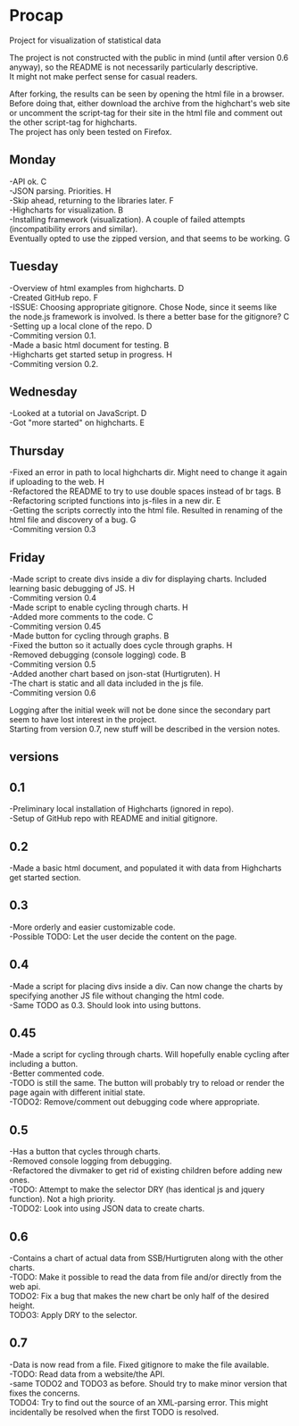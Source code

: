 # Procap
Project for visualization of statistical data

The project is not constructed with the public in mind (until after version 0.6 anyway), so the README is not necessarily particularly descriptive.  
It might not make perfect sense for casual readers.  

After forking, the results can be seen by opening the html file in a browser.  
Before doing that, either download the archive from the highchart's web site  
or uncomment the script-tag for their site in the html file and comment out the other script-tag for highcharts.  
The project has only been tested on Firefox.  

Monday
------

-API ok. C  
-JSON parsing. Priorities. H  
-Skip ahead, returning to the libraries later. F  
-Highcharts for visualization. B  
-Installing framework (visualization). A couple of failed attempts (incompatibility errors and similar).  
Eventually opted to use the zipped version, and that seems to be working. G  

Tuesday
-------

-Overview of html examples from highcharts. D  
-Created GitHub repo. F  
-ISSUE: Choosing appropriate gitignore. Chose Node, since it seems like the node.js framework is involved. Is there a better base for the gitignore? C  
-Setting up a local clone of the repo.  D  
-Commiting version 0.1.  
-Made a basic html document for testing. B  
-Highcharts get started setup in progress. H  
-Commiting version 0.2.  

Wednesday
---------

-Looked at a tutorial on JavaScript. D  
-Got "more started" on highcharts. E  

Thursday
--------

-Fixed an error in path to local highcharts dir. Might need to change it again if uploading to the web. H  
-Refactored the README to try to use double spaces instead of br tags. B  
-Refactoring scripted functions into js-files in a new dir. E  
-Getting the scripts correctly into the html file. Resulted in renaming of the html file and discovery of a bug. G  
-Commiting version 0.3  

Friday
------
-Made script to create divs inside a div for displaying charts. Included learning basic debugging of JS. H  
-Commiting version 0.4  
-Made script to enable cycling through charts. H  
-Added more comments to the code. C  
-Commiting version 0.45  
-Made button for cycling through graphs. B  
-Fixed the button so it actually does cycle through graphs. H  
-Removed debugging (console logging) code. B  
-Commiting version 0.5  
-Added another chart based on json-stat (Hurtigruten). H  
-The chart is static and all data included in the js file.  
-Commiting version 0.6

Logging after the initial week will not be done since the secondary part seem to have lost interest in the project.  
Starting from version 0.7, new stuff will be described in the version notes.  

versions
--------

0.1
---

-Preliminary local installation of Highcharts (ignored in repo).  
-Setup of GitHub repo with README and initial gitignore.  

0.2
---

-Made a basic html document, and populated it with data from Highcharts get started section.  

0.3
---

-More orderly and easier customizable code.  
-Possible TODO: Let the user decide the content on the page.  

0.4
---

-Made a script for placing divs inside a div. Can now change the charts by specifying another JS file without changing the html code.  
-Same TODO as 0.3. Should look into using buttons.  

0.45
----

-Made a script for cycling through charts. Will hopefully enable cycling after including a button.  
-Better commented code.  
-TODO is still the same. The button will probably try to reload or render the page again with different initial state.  
-TODO2: Remove/comment out debugging code where appropriate.  

0.5
---

-Has a button that cycles through charts.  
-Removed console logging from debugging.  
-Refactored the divmaker to get rid of existing children before adding new ones.  
-TODO: Attempt to make the selector DRY (has identical js and jquery function). Not a high priority.  
-TODO2: Look into using JSON data to create charts.  

0.6
---

-Contains a chart of actual data from SSB/Hurtigruten along with the other charts.  
-TODO: Make it possible to read the data from file and/or directly from the web api.  
TODO2: Fix a bug that makes the new chart be only half of the desired height.  
TODO3: Apply DRY to the selector.  

0.7
---

-Data is now read from a file. Fixed gitignore to make the file available.  
-TODO: Read data from a website/the API.  
-same TODO2 and TODO3 as before. Should try to make minor version that fixes the concerns.  
TODO4: Try to find out the source of an XML-parsing error. This might incidentally be resolved when the first TODO is resolved.  
